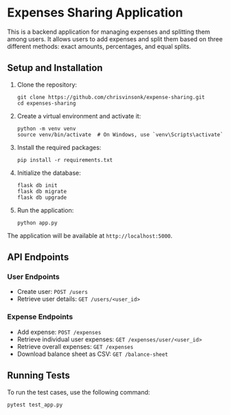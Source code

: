 # Expenses Sharing Application

This is a backend application for managing expenses and splitting them among users. It allows users to add expenses and split them based on three different methods: exact amounts, percentages, and equal splits.

## Setup and Installation

1. Clone the repository:
   ```
   git clone https://github.com/chrisvinsonk/expense-sharing.git
   cd expenses-sharing
   ```

2. Create a virtual environment and activate it:
   ```
   python -m venv venv
   source venv/bin/activate  # On Windows, use `venv\Scripts\activate`
   ```

3. Install the required packages:
   ```
   pip install -r requirements.txt
   ```

4. Initialize the database:
   ```
   flask db init
   flask db migrate
   flask db upgrade
   ```

5. Run the application:
   ```
   python app.py
   ```

The application will be available at `http://localhost:5000`.

## API Endpoints

### User Endpoints

- Create user: `POST /users`
- Retrieve user details: `GET /users/<user_id>`

### Expense Endpoints

- Add expense: `POST /expenses`
- Retrieve individual user expenses: `GET /expenses/user/<user_id>`
- Retrieve overall expenses: `GET /expenses`
- Download balance sheet as CSV: `GET /balance-sheet`

## Running Tests

To run the test cases, use the following command:

```
pytest test_app.py
```
